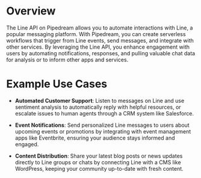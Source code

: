 # Overview

The Line API on Pipedream allows you to automate interactions with Line, a popular messaging platform. With Pipedream, you can create serverless workflows that trigger from Line events, send messages, and integrate with other services. By leveraging the Line API, you enhance engagement with users by automating notifications, responses, and pulling valuable chat data for analysis or to inform other apps and services.

# Example Use Cases

- **Automated Customer Support**: Listen to messages on Line and use sentiment analysis to automatically reply with helpful resources, or escalate issues to human agents through a CRM system like Salesforce.

- **Event Notifications**: Send personalized Line messages to users about upcoming events or promotions by integrating with event management apps like Eventbrite, ensuring your audience stays informed and engaged.

- **Content Distribution**: Share your latest blog posts or news updates directly to Line groups or chats by connecting Line with a CMS like WordPress, keeping your community up-to-date with fresh content.
